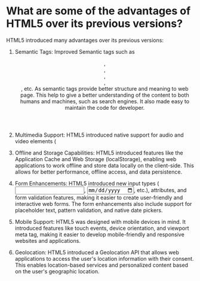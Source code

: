 # What are some of the advantages of HTML5 over its previous versions?
HTML5 introduced many advantages over its previous versions:
   1. Semantic Tags: Improved Semantic tags such as <header>, <nav>, <footer>, <article>, <section>, etc. As semantic tags provide better structure and meaning to web page. This help to give a better understanding of the content to both humans and machines, such as search engines. It also made easy to maintain the code for developer.

   2. Multimedia Support: HTML5 introduced native support for audio and video elements (<audio> and <video>). This eliminated the need for third-party plugins like Flash or Silverlight, making it easier to embed and play multimedia content directly in web browsers.

   3. Offline and Storage Capabilities: HTML5 introduced features like the Application Cache and Web Storage (localStorage), enabling web applications to work offline and store data locally on the client-side. This allows for better performance, offline access, and data persistence.

   4. Form Enhancements: HTML5 introduced new input types (<input type="email">, <input type="date">, etc.), attributes, and form validation features, making it easier to create user-friendly and interactive web forms. The form enhancements also include support for placeholder text, pattern validation, and native date pickers.

   5. Mobile Support: HTML5 was designed with mobile devices in mind. It introduced features like touch events, device orientation, and viewport meta tag, making it easier to develop mobile-friendly and responsive websites and applications.

   6. Geolocation: HTML5 introduced a Geolocation API that allows web applications to access the user's location information with their consent. This enables location-based services and personalized content based on the user's geographic location.